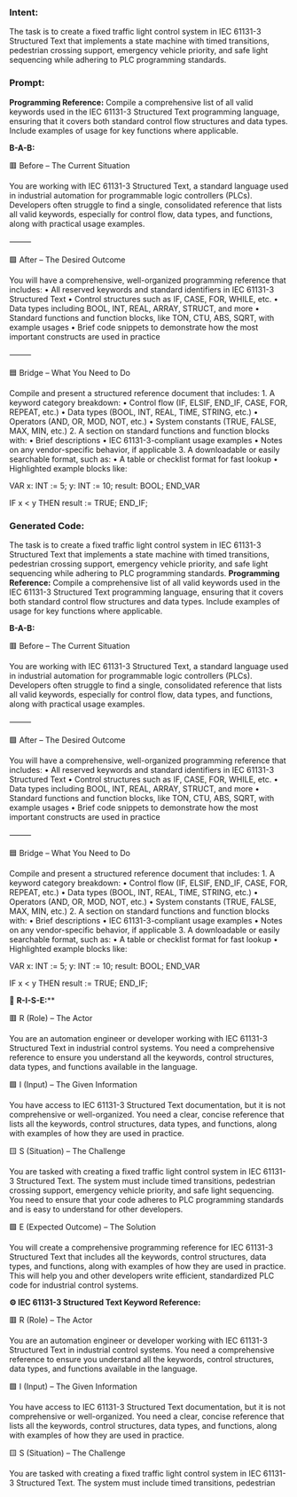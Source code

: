 ### Intent:
The task is to create a fixed traffic light control system in IEC 61131-3 Structured Text that implements a state machine with timed transitions, pedestrian crossing support, emergency vehicle priority, and safe light sequencing while adhering to PLC programming standards.

### Prompt:
**Programming Reference:**
Compile a comprehensive list of all valid keywords used in the IEC 61131-3 Structured Text programming language, ensuring that it covers both standard control flow structures and data types. Include examples of usage for key functions where applicable.

**B-A-B:**

🟥 Before – The Current Situation

You are working with IEC 61131-3 Structured Text, a standard language used in industrial automation for programmable logic controllers (PLCs). Developers often struggle to find a single, consolidated reference that lists all valid keywords, especially for control flow, data types, and functions, along with practical usage examples.

⸻

🟩 After – The Desired Outcome

You will have a comprehensive, well-organized programming reference that includes:
	•	All reserved keywords and standard identifiers in IEC 61131-3 Structured Text
	•	Control structures such as IF, CASE, FOR, WHILE, etc.
	•	Data types including BOOL, INT, REAL, ARRAY, STRUCT, and more
	•	Standard functions and function blocks, like TON, CTU, ABS, SQRT, with example usages
	•	Brief code snippets to demonstrate how the most important constructs are used in practice

⸻

🟦 Bridge – What You Need to Do

Compile and present a structured reference document that includes:
	1.	A keyword category breakdown:
	•	Control flow (IF, ELSIF, END_IF, CASE, FOR, REPEAT, etc.)
	•	Data types (BOOL, INT, REAL, TIME, STRING, etc.)
	•	Operators (AND, OR, MOD, NOT, etc.)
	•	System constants (TRUE, FALSE, MAX, MIN, etc.)
	2.	A section on standard functions and function blocks with:
	•	Brief descriptions
	•	IEC 61131-3-compliant usage examples
	•	Notes on any vendor-specific behavior, if applicable
	3.	A downloadable or easily searchable format, such as:
	•	A table or checklist format for fast lookup
	•	Highlighted example blocks like:

 VAR
  x: INT := 5;
  y: INT := 10;
  result: BOOL;
END_VAR

IF x < y THEN
  result := TRUE;
END_IF;

### Generated Code:
The task is to create a fixed traffic light control system in IEC 61131-3 Structured Text that implements a state machine with timed transitions, pedestrian crossing support, emergency vehicle priority, and safe light sequencing while adhering to PLC programming standards.
**Programming Reference:**
Compile a comprehensive list of all valid keywords used in the IEC 61131-3 Structured Text programming language, ensuring that it covers both standard control flow structures and data types. Include examples of usage for key functions where applicable.

**B-A-B:**

🟥 Before – The Current Situation

You are working with IEC 61131-3 Structured Text, a standard language used in industrial automation for programmable logic controllers (PLCs). Developers often struggle to find a single, consolidated reference that lists all valid keywords, especially for control flow, data types, and functions, along with practical usage examples.

⸻

🟩 After – The Desired Outcome

You will have a comprehensive, well-organized programming reference that includes:
	•	All reserved keywords and standard identifiers in IEC 61131-3 Structured Text
	•	Control structures such as IF, CASE, FOR, WHILE, etc.
	•	Data types including BOOL, INT, REAL, ARRAY, STRUCT, and more
	•	Standard functions and function blocks, like TON, CTU, ABS, SQRT, with example usages
	•	Brief code snippets to demonstrate how the most important constructs are used in practice

⸻

🟦 Bridge – What You Need to Do

Compile and present a structured reference document that includes:
	1.	A keyword category breakdown:
	•	Control flow (IF, ELSIF, END_IF, CASE, FOR, REPEAT, etc.)
	•	Data types (BOOL, INT, REAL, TIME, STRING, etc.)
	•	Operators (AND, OR, MOD, NOT, etc.)
	•	System constants (TRUE, FALSE, MAX, MIN, etc.)
	2.	A section on standard functions and function blocks with:
	•	Brief descriptions
	•	IEC 61131-3-compliant usage examples
	•	Notes on any vendor-specific behavior, if applicable
	3.	A downloadable or easily searchable format, such as:
	•	A table or checklist format for fast lookup
	•	Highlighted example blocks like:

 VAR
  x: INT := 5;
  y: INT := 10;
  result: BOOL;
END_VAR

IF x < y THEN
  result := TRUE;
END_IF; 

🔴	**R-I-S-E:****

🟥 R (Role) – The Actor

You are an automation engineer or developer working with IEC 61131-3 Structured Text in industrial control systems. You need a comprehensive reference to ensure you understand all the keywords, control structures, data types, and functions available in the language.

🟩 I (Input) – The Given Information

You have access to IEC 61131-3 Structured Text documentation, but it is not comprehensive or well-organized. You need a clear, concise reference that lists all the keywords, control structures, data types, and functions, along with examples of how they are used in practice.

🟨 S (Situation) – The Challenge

You are tasked with creating a fixed traffic light control system in IEC 61131-3 Structured Text. The system must include timed transitions, pedestrian crossing support, emergency vehicle priority, and safe light sequencing. You need to ensure that your code adheres to PLC programming standards and is easy to understand for other developers.

🟩 E (Expected Outcome) – The Solution

You will create a comprehensive programming reference for IEC 61131-3 Structured Text that includes all the keywords, control structures, data types, and functions, along with examples of how they are used in practice. This will help you and other developers write efficient, standardized PLC code for industrial control systems.

**⚙️ IEC 61131-3 Structured Text Keyword Reference:**

🟥 R (Role) – The Actor

You are an automation engineer or developer working with IEC 61131-3 Structured Text in industrial control systems. You need a comprehensive reference to ensure you understand all the keywords, control structures, data types, and functions available in the language.

🟩 I (Input) – The Given Information

You have access to IEC 61131-3 Structured Text documentation, but it is not comprehensive or well-organized. You need a clear, concise reference that lists all the keywords, control structures, data types, and functions, along with examples of how they are used in practice.

🟨 S (Situation) – The Challenge

You are tasked with creating a fixed traffic light control system in IEC 61131-3 Structured Text. The system must include timed transitions, pedestrian
